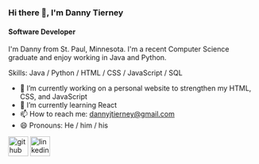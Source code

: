 ### Hi there 👋, I'm Danny Tierney
#### Software Developer

I'm Danny from St. Paul, Minnesota. I'm a recent Computer Science graduate and enjoy working in Java and Python.

Skills: Java / Python / HTML / CSS / JavaScript / SQL

- 🔭 I’m currently working on a personal website to strengthen my HTML, CSS, and JavaScript
- 🌱 I’m currently learning React
- 📫 How to reach me: dannyjtierney@gmail.com 
- 😄 Pronouns: He / him / his 


[<img src='https://cdn.jsdelivr.net/npm/simple-icons@3.0.1/icons/github.svg' alt='github' height='40'>](https://github.com/dtiern5)  [<img src='https://cdn.jsdelivr.net/npm/simple-icons@3.0.1/icons/linkedin.svg' alt='linkedin' height='40'>](https://www.linkedin.com/in/danny-tierney/)  

